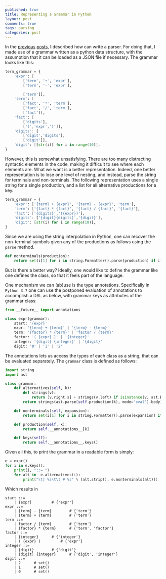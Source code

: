 ```yaml
---
published: true
title: Representing a Grammar in Python
layout: post
comments: true
tags: parsing
categories: post
---
```


In the [previous](/post/2018/09/05/top-down-parsing/) [posts](/post/2018/09/06/peg-parsing/), I described how can write a parser. For doing that, I made use of a grammar written as a python data structure, with the assumption that it can be loaded as a JSON file if necessary. The grammar looks like this:

```python
term_grammar = {
    'expr': [
        ['term', '+', 'expr'],
        ['term', '-', 'expr'],

        ['term']],
    'term': [
        ['fact', '*', 'term'],
        ['fact', '/', 'term'],
        ['fact']],
    'fact': [
        ['digits'],
        ['(','expr',')']],
    'digits': [
        ['digit','digits'],
        ['digit']],
    'digit': [[str(i)] for i in range(10)],
}
```
However, this is somewhat unsatisfying. There are too many distracting syntactic elements in the code, making it difficult to see where each elements are. What we want is a better representation. Indeed, one better representation is to lose one level of nesting, and instead, parse the string for terminals and non-terminals. The following representation uses a single string for a single production, and a list for all alternative productions for a key.
```python
term_grammar = {
    'expr': ['{term} + {expr}', '{term} - {expr}', 'term'],
    'term': ['{fact} * {fact}', '{fact} / {fact}', '{fact}'],
    'fact': ['{digits}','({expr})'],
    'digits': ['{digit}{digits}','{digit}'],
    'digit': [str(i) for i in range(10)],
}
```
Since we are using the string interpolation in Python, one can recover the non-terminal symbols given any of the productions as follows using the `parse` method.
```python
def nonterminals(production):
    return set(i[1] for i in string.Formatter().parse(production) if i[1])
```
But is there a better way? Ideally, one would like to define the grammar like one defines the class, so that it feels part of the language.

One mechanism we can (ab)use is the type annotations. Specifically in `Python 3.7` one can use the postponed evaluation of annotations to accomplish a DSL as below, with grammar keys as attributes of the grammar class:
```python
from __future__ import annotations

class expr(grammar):
    start: '{expr}'
    expr: '{term} + {term}' | '{term} - {term}'
    term: '{factor} * {term}' | 'factor / {term}'
    factor: '( {expr} )' | '{integer}'
    integer: '{digit} {integer}' | '{digit}'
    digit: '0' | '1' | '2'
```
The annotations lets us access the types of each class as a string, that can be evaluated separately. The `grammar` class is defined as follows:
```python
import string
import ast

class grammar:
    def alternatives(self, k):
        def strings(v):
            return [v.right.s] + strings(v.left) if isinstance(v, ast.BinOp) else [v.s]
        return strings(ast.parse(self.production(k), mode='eval').body)

    def nonterminals(self, expansion):
        return set(i[1] for i in string.Formatter().parse(expansion) if i[1])

    def production(self, k):
        return self.__annotations__[k]

    def keys(self):
        return self.__annotations__.keys()
```
Given all this, to print the grammar in a readable form is simply:
```python
e = expr()
for i in e.keys():
    print(i, "::= ")
    for alt in  e.alternatives(i):
        print("\t| %s\t\t # %s" % (alt.strip(), e.nonterminals(alt)))
```
Which results in
```ebnf
start ::= 
	| {expr}		 # {'expr'}
expr ::= 
	| {term} - {term}		 # {'term'}
	| {term} + {term}		 # {'term'}
term ::= 
	| factor / {term}		 # {'term'}
	| {factor} * {term}		 # {'term', 'factor'}
factor ::= 
	| {integer}		 # {'integer'}
	| ( {expr} )		 # {'expr'}
integer ::= 
	| {digit}		 # {'digit'}
	| {digit} {integer}		 # {'digit', 'integer'}
digit ::= 
	| 2		 # set()
	| 1		 # set()
	| 0		 # set()
```
